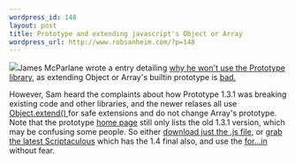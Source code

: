 ```yaml
--- 
wordpress_id: 148
layout: post
title: Prototype and extending javascript's Object or Array
wordpress_url: http://www.robsanheim.com/?p=148
---
```

<img class="right" src="http://prototype.conio.net/images/prototype.png"/>James McParlane wrote a entry detailing <a href="http://blog.metawrap.com/blog/WhyIDontUseThePrototypejsJavaScriptLibrary.aspx">why he won't use the Prototype library,</a> as extending Object or Array's builtin prototype is <a href="http://erik.eae.net/archives/2005/06/06/22.13.54/">bad.</a>  

However, Sam heard the complaints about how Prototype 1.3.1 was breaking existing code and other libraries, and the newer relases all use <a href="http://dev.conio.net/repos/prototype/src/base.js">Object.extend() </a>for safe extensions and do not change Array's prototype.  Note that the prototype <a href="http://prototype.conio.net/">home page</a> still only lists the old 1.3.1 version, which may be confusing some people.  So either <a href="http://dev.conio.net/repos/prototype/dist/prototype.js">download just the .js file</a>, or <a href="http://script.aculo.us/downloads">grab the latest Scriptaculous</a> which has the 1.4 final also, and use the <a href="http://developer.mozilla.org/en/docs/Core_JavaScript_1.5_Guide:Object_Manipulation_Statements">for...in</a> without fear.
